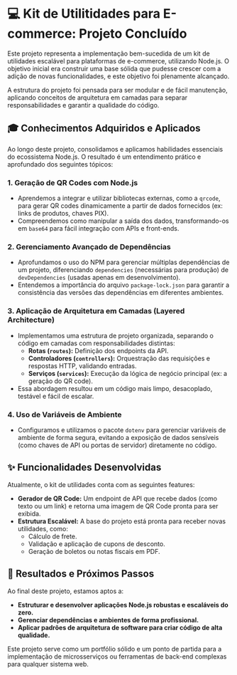 
# 💻 Kit de Utilitidades para E-commerce: Projeto Concluído

Este projeto representa a implementação bem-sucedida de um kit de utilidades escalável para plataformas de e-commerce, utilizando Node.js. O objetivo inicial era construir uma base sólida que pudesse crescer com a adição de novas funcionalidades, e este objetivo foi plenamente alcançado.

A estrutura do projeto foi pensada para ser modular e de fácil manutenção, aplicando conceitos de arquitetura em camadas para separar responsabilidades e garantir a qualidade do código.


## 🎓 Conhecimentos Adquiridos e Aplicados

Ao longo deste projeto, consolidamos e aplicamos habilidades essenciais do ecossistema Node.js. O resultado é um entendimento prático e aprofundado dos seguintes tópicos:

### 1\. **Geração de QR Codes com Node.js**

  - Aprendemos a integrar e utilizar bibliotecas externas, como a `qrcode`, para gerar QR codes dinamicamente a partir de dados fornecidos (ex: links de produtos, chaves PIX).
  - Compreendemos como manipular a saída dos dados, transformando-os em `base64` para fácil integração com APIs e front-ends.

### 2\. **Gerenciamento Avançado de Dependências**

  - Aprofundamos o uso do NPM para gerenciar múltiplas dependências de um projeto, diferenciando `dependencies` (necessárias para produção) de `devDependencies` (usadas apenas em desenvolvimento).
  - Entendemos a importância do arquivo `package-lock.json` para garantir a consistência das versões das dependências em diferentes ambientes.

### 3\. **Aplicação de Arquitetura em Camadas (Layered Architecture)**

  - Implementamos uma estrutura de projeto organizada, separando o código em camadas com responsabilidades distintas:
      - **Rotas (`routes`):** Definição dos endpoints da API.
      - **Controladores (`controllers`):** Orquestração das requisições e respostas HTTP, validando entradas.
      - **Serviços (`services`):** Execução da lógica de negócio principal (ex: a geração do QR code).
  - Essa abordagem resultou em um código mais limpo, desacoplado, testável e fácil de escalar.

### 4\. **Uso de Variáveis de Ambiente**

  - Configuramos e utilizamos o pacote `dotenv` para gerenciar variáveis de ambiente de forma segura, evitando a exposição de dados sensíveis (como chaves de API ou portas de servidor) diretamente no código.



## ✨ Funcionalidades Desenvolvidas

Atualmente, o kit de utilidades conta com as seguintes features:

  - **Gerador de QR Code:** Um endpoint de API que recebe dados (como texto ou um link) e retorna uma imagem de QR Code pronta para ser exibida.
  - **Estrutura Escalável:** A base do projeto está pronta para receber novas utilidades, como:
      - Cálculo de frete.
      - Validação e aplicação de cupons de desconto.
      - Geração de boletos ou notas fiscais em PDF.



## 🚀 Resultados e Próximos Passos

Ao final deste projeto, estamos aptos a:

  - **Estruturar e desenvolver aplicações Node.js robustas e escaláveis do zero.**
  - **Gerenciar dependências e ambientes de forma profissional.**
  - **Aplicar padrões de arquitetura de software para criar código de alta qualidade.**

Este projeto serve como um portfólio sólido e um ponto de partida para a implementação de microsserviços ou ferramentas de back-end complexas para qualquer sistema web.
